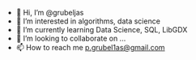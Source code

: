- 👋 Hi, I’m @grubeljas
- 👀 I’m interested in algorithms, data science
- 🌱 I’m currently learning Data Science, SQL, LibGDX
- 💞️ I’m looking to collaborate on ...
- 📫 How to reach me p.grubel1as@gmail.com
